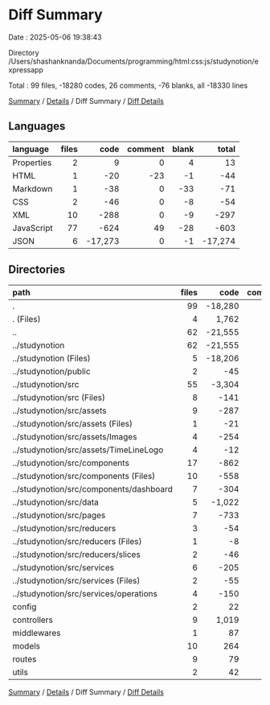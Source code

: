 # Diff Summary

Date : 2025-05-06 19:38:43

Directory /Users/shashanknanda/Documents/programming/html:css:js/studynotion/expressapp

Total : 99 files,  -18280 codes, 26 comments, -76 blanks, all -18330 lines

[Summary](results.md) / [Details](details.md) / Diff Summary / [Diff Details](diff-details.md)

## Languages
| language | files | code | comment | blank | total |
| :--- | ---: | ---: | ---: | ---: | ---: |
| Properties | 2 | 9 | 0 | 4 | 13 |
| HTML | 1 | -20 | -23 | -1 | -44 |
| Markdown | 1 | -38 | 0 | -33 | -71 |
| CSS | 2 | -46 | 0 | -8 | -54 |
| XML | 10 | -288 | 0 | -9 | -297 |
| JavaScript | 77 | -624 | 49 | -28 | -603 |
| JSON | 6 | -17,273 | 0 | -1 | -17,274 |

## Directories
| path | files | code | comment | blank | total |
| :--- | ---: | ---: | ---: | ---: | ---: |
| . | 99 | -18,280 | 26 | -76 | -18,330 |
| . (Files) | 4 | 1,762 | 11 | 27 | 1,800 |
| .. | 62 | -21,555 | -81 | -338 | -21,974 |
| ../studynotion | 62 | -21,555 | -81 | -338 | -21,974 |
| ../studynotion (Files) | 5 | -18,206 | -1 | -37 | -18,244 |
| ../studynotion/public | 2 | -45 | -23 | -2 | -70 |
| ../studynotion/src | 55 | -3,304 | -57 | -299 | -3,660 |
| ../studynotion/src (Files) | 8 | -141 | -7 | -24 | -172 |
| ../studynotion/src/assets | 9 | -287 | 0 | -9 | -296 |
| ../studynotion/src/assets (Files) | 1 | -21 | 0 | -1 | -22 |
| ../studynotion/src/assets/Images | 4 | -254 | 0 | -4 | -258 |
| ../studynotion/src/assets/TimeLineLogo | 4 | -12 | 0 | -4 | -16 |
| ../studynotion/src/components | 17 | -862 | -30 | -123 | -1,015 |
| ../studynotion/src/components (Files) | 10 | -558 | -30 | -70 | -658 |
| ../studynotion/src/components/dashboard | 7 | -304 | 0 | -53 | -357 |
| ../studynotion/src/data | 5 | -1,022 | -2 | -4 | -1,028 |
| ../studynotion/src/pages | 7 | -733 | -1 | -92 | -826 |
| ../studynotion/src/reducers | 3 | -54 | 0 | -12 | -66 |
| ../studynotion/src/reducers (Files) | 1 | -8 | 0 | -2 | -10 |
| ../studynotion/src/reducers/slices | 2 | -46 | 0 | -10 | -56 |
| ../studynotion/src/services | 6 | -205 | -17 | -35 | -257 |
| ../studynotion/src/services (Files) | 2 | -55 | -13 | -14 | -82 |
| ../studynotion/src/services/operations | 4 | -150 | -4 | -21 | -175 |
| config | 2 | 22 | 0 | 3 | 25 |
| controllers | 9 | 1,019 | 94 | 155 | 1,268 |
| middlewares | 1 | 87 | 2 | 12 | 101 |
| models | 10 | 264 | 0 | 30 | 294 |
| routes | 9 | 79 | 0 | 26 | 105 |
| utils | 2 | 42 | 0 | 9 | 51 |

[Summary](results.md) / [Details](details.md) / Diff Summary / [Diff Details](diff-details.md)